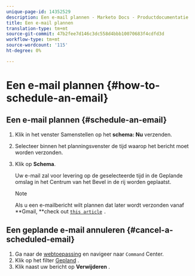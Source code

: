 ```yaml
---
unique-page-id: 14352529
description: Een e-mail plannen - Marketo Docs - Productdocumentatie
title: Een e-mail plannen
translation-type: tm+mt
source-git-commit: 47b2fee7d146c3dc558d4bbb10070683f4cdfd3d
workflow-type: tm+mt
source-wordcount: '115'
ht-degree: 0%

---
```



# Een e-mail plannen {#how-to-schedule-an-email}

## Een e-mail plannen {#schedule-an-email}

1. Klik in het venster Samenstellen op het **schema: Nu** verzenden.
1. Selecteer binnen het planningsvenster de tijd waarop het bericht moet worden verzonden.
1. Klik op **Schema**.

   Uw e-mail zal voor levering op de geselecteerde tijd in de Geplande omslag in het Centrum van het Bevel in de rij worden geplaatst.

   >[!NOTE]
   >
   >Als u een e-mailbericht wilt plannen dat later wordt verzonden vanaf **Gmail, **check out [`this article`](http://docs.marketo.com/x/r4PS) `.`

## Een geplande e-mail annuleren {#cancel-a-scheduled-email}

1. Ga naar de [webtoepassing](http://toutapp.com/login) en navigeer naar `Command` Center.
1. Klik op het filter [Gepland](http://toutapp.com/next#emails/filter/sent/1) .
1. Klik naast uw bericht op **Verwijderen** .

